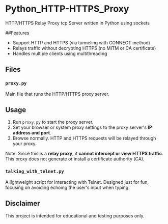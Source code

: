 # Python_HTTP-HTTPS_Proxy
HTTP/HTTPS Relay Proxy tcp Server written in Python using sockets

##Features
- Support HTTP and HTTPS (via tunneling with CONNECT method)
- Relays traffic without decrypting HTTPS (no MITM or CA certificate)
- Handles multiple clients using multithreading

## Files

### `proxy.py`
Main file that runs the HTTP/HTTPS proxy server.

## Usage
1. Run `proxy.py` to start the proxy server.
2. Set your browser or system proxy settings to the proxy server's **IP address and port**.
3. Browse normally. HTTP and HTTPS requests will be relayed through your proxy.

Note: Since this is a **relay proxy**, it **cannot intercept or view HTTPS traffic**. This proxy does not generate or install a certificate authority (CA).


### `talking_with_telnet.py`
A lightweight script for interacting with Telnet. Designed just for fun, focusing on avoiding echoing the user's input when typing.

## Disclaimer

This project is intended for educational and testing purposes only.
